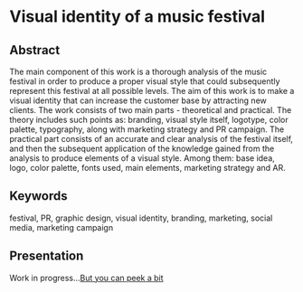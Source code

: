 # Visual identity of a music festival

## Abstract

The main component of this work is a thorough analysis of the music festival in order to produce a proper visual style that could subsequently represent this festival at all possible levels. The aim of this work is to make a visual identity that can increase the customer base by attracting new clients. The work consists of two main parts - theoretical and practical. The theory includes such points as: branding, visual style itself, logotype, color palette, typography, along with marketing strategy and PR campaign. The practical part consists of an accurate and clear analysis of the festival itself, and then the subsequent application of the knowledge gained from the analysis to produce elements of a visual style. Among them: base idea, logo, color palette, fonts used, main elements, marketing strategy and AR.


## Keywords
festival, PR, graphic design, visual identity, branding, marketing, social media, marketing campaign

## Presentation
Work in progress...[But you can peek a bit](https://github.com/AlexandraKak/english-for-designers/blob/main/Materials/index.md)
